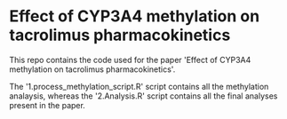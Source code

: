 # Effect of CYP3A4 methylation on tacrolimus pharmacokinetics
This repo contains the code used for the paper 'Effect of CYP3A4 methylation on tacrolimus pharmacokinetics'.

The '1.process_methylation_script.R' script contains all the methylation analaysis, 
whereas the '2.Analysis.R' script contains all the final analyses present in the paper.

